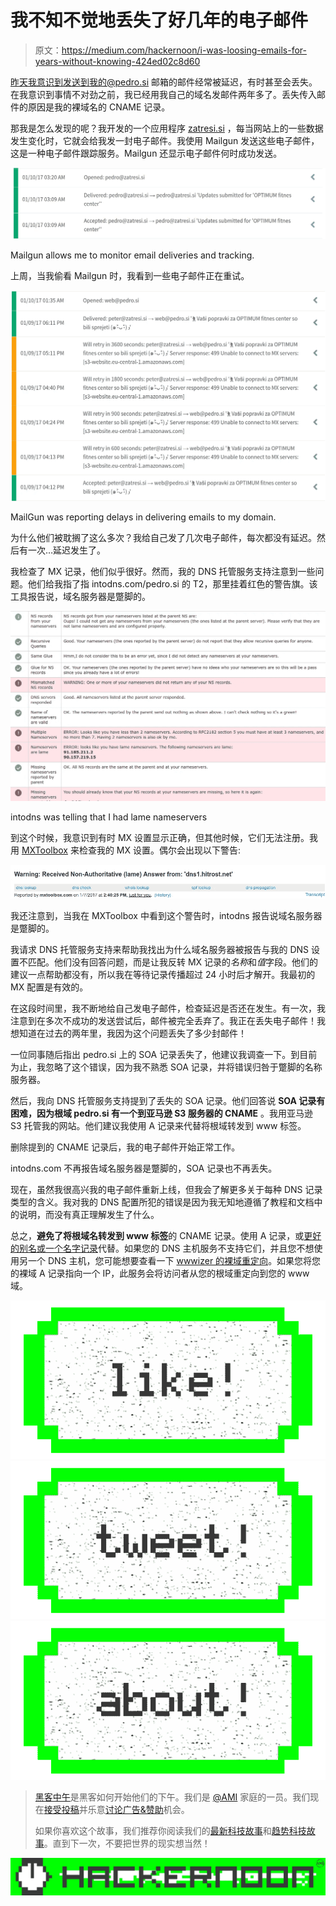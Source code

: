 # 我不知不觉地丢失了好几年的电子邮件

> 原文：<https://medium.com/hackernoon/i-was-loosing-emails-for-years-without-knowing-424ed02c8d60>

昨天我意识到发送到我的@pedro.si 邮箱的邮件经常被延迟，有时甚至会丢失。在我意识到事情不对劲之前，我已经用我自己的域名发邮件两年多了。丢失传入邮件的原因是我的裸域名的 CNAME 记录。

那我是怎么发现的呢？我开发的一个应用程序 [zatresi.si](http://www.zatresi.si/) ，每当网站上的一些数据发生变化时，它就会给我发一封电子邮件。我使用 Mailgun 发送这些电子邮件，这是一种电子邮件跟踪服务。Mailgun 还显示电子邮件何时成功发送。

![](img/a877068b415f5e84232c45dd85feba21.png)

Mailgun allows me to monitor email deliveries and tracking.

上周，当我偷看 Mailgun 时，我看到一些电子邮件正在重试。

![](img/e950d0763c66341824c7c505ff57c6c6.png)

MailGun was reporting delays in delivering emails to my domain.

为什么他们被耽搁了这么多次？我给自己发了几次电子邮件，每次都没有延迟。然后有一次…延迟发生了。

我检查了 MX 记录，他们似乎很好。然而，我的 DNS 托管服务支持注意到一些问题。他们给我指了指 intodns.com/pedro.si 的 T2，那里挂着红色的警告旗。该工具报告说，域名服务器是蹩脚的。

![](img/968004ca8d32e8b39920c0b09a7989c2.png)

intodns was telling that I had lame nameservers

到这个时候，我意识到有时 MX 设置显示正确，但其他时候，它们无法注册。我用 [MXToolbox](http://mxtoolbox.com/) 来检查我的 MX 设置。偶尔会出现以下警告:

![](img/a1811541c7bc1f709f3a457adff2afd6.png)

我还注意到，当我在 MXToolbox 中看到这个警告时，intodns 报告说域名服务器是蹩脚的。

我请求 DNS 托管服务支持来帮助我找出为什么域名服务器被报告与我的 DNS 设置不匹配。他们没有回答问题，而是让我反转 MX 记录的*名称*和*值*字段。他们的建议一点帮助都没有，所以我在等待记录传播超过 24 小时后才解开。我最初的 MX 配置是有效的。

在这段时间里，我不断地给自己发电子邮件，检查延迟是否还在发生。有一次，我注意到在多次不成功的发送尝试后，邮件被完全丢弃了。我正在丢失电子邮件！我想知道在过去的两年里，我因为这个问题丢失了多少封邮件！

一位同事随后指出 pedro.si 上的 SOA 记录丢失了，他建议我调查一下。到目前为止，我忽略了这个错误，因为我不熟悉 SOA 记录，并将错误归咎于蹩脚的名称服务器。

然后，我向 DNS 托管服务支持提到了丢失的 SOA 记录。他们回答说 **SOA 记录有困难，因为根域 pedro.si 有一个到亚马逊 S3 服务器的 CNAME** 。我用亚马逊 S3 托管我的网站。他们建议我使用 A 记录来代替将根域转发到 www 标签。

删除提到的 CNAME 记录后，我的电子邮件开始正常工作。

intodns.com 不再报告域名服务器是蹩脚的，SOA 记录也不再丢失。

现在，虽然我很高兴我的电子邮件重新上线，但我会了解更多关于每种 DNS 记录类型的含义。我对我的 DNS 配置所犯的错误是因为我无知地遵循了教程和文档中的说明，而没有真正理解发生了什么。

总之，**避免了将根域名转发到 www 标签**的 CNAME 记录。使用 A 记录，或[更好的别名或一个名字记录](https://devcenter.heroku.com/articles/apex-domains)代替。如果您的 DNS 主机服务不支持它们，并且您不想使用另一个 DNS 主机，您可能想要查看一下 [wwwizer 的裸域重定向](http://wwwizer.com/naked-domain-redirect)。如果您将您的裸域 A 记录指向一个 IP，此服务会将访问者从您的根域重定向到您的 www 域。

[![](img/50ef4044ecd4e250b5d50f368b775d38.png)](http://bit.ly/HackernoonFB)[![](img/979d9a46439d5aebbdcdca574e21dc81.png)](https://goo.gl/k7XYbx)[![](img/2930ba6bd2c12218fdbbf7e02c8746ff.png)](https://goo.gl/4ofytp)

> [黑客中午](http://bit.ly/Hackernoon)是黑客如何开始他们的下午。我们是 [@AMI](http://bit.ly/atAMIatAMI) 家庭的一员。我们现在[接受投稿](http://bit.ly/hackernoonsubmission)并乐意[讨论广告&赞助](mailto:partners@amipublications.com)机会。
> 
> 如果你喜欢这个故事，我们推荐你阅读我们的[最新科技故事](http://bit.ly/hackernoonlatestt)和[趋势科技故事](https://hackernoon.com/trending)。直到下一次，不要把世界的现实想当然！

![](img/be0ca55ba73a573dce11effb2ee80d56.png)